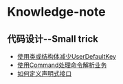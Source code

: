 # Knowledge-note

## 代码设计--Small trick

* [使用类或结构体减少UserDefaultKey](design/use-struct-or-class-manager-UserDefaultKey.md)
* [使用Command处理命令解析业务](design/use-command-mode-to-analyse.md)
* [如何定义声明式接口](design/howtowrite-dsl-api.md)
